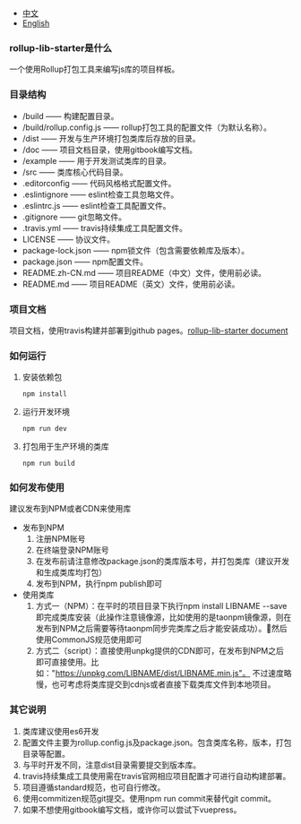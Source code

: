 * [中文](README.zh-CN.md)
* [English](README.md)

### rollup-lib-starter是什么

一个使用Rollup打包工具来编写js库的项目样板。

### 目录结构

- /build —— 构建配置目录。
- /build/rollup.config.js —— rollup打包工具的配置文件（为默认名称）。
- /dist —— 开发与生产环境打包类库后存放的目录。
- /doc —— 项目文档目录，使用gitbook编写文档。
- /example —— 用于开发测试类库的目录。
- /src —— 类库核心代码目录。
- .editorconfig —— 代码风格格式配置文件。
- .eslintignore —— eslint检查工具忽略文件。
- .eslintrc.js —— eslint检查工具配置文件。
- .gitignore —— git忽略文件。
- .travis.yml —— travis持续集成工具配置文件。
- LICENSE —— 协议文件。
- package-lock.json —— npm锁文件（包含需要依赖库及版本）。
- package.json —— npm配置文件。
- README.zh-CN.md —— 项目README（中文）文件，使用前必读。
- README.md —— 项目README（英文）文件，使用前必读。

### 项目文档

项目文档，使用travis构建并部署到github pages。[rollup-lib-starter document](https://shinn-lancelot.github.io/rollup-lib-starter/)

### 如何运行

1. 安装依赖包

    ```
    npm install
    ```

2. 运行开发环境

    ```
    npm run dev
    ```

3. 打包用于生产环境的类库

    ```
    npm run build
    ```

### 如何发布使用

建议发布到NPM或者CDN来使用库

* 发布到NPM
    1. 注册NPM账号
    2. 在终端登录NPM账号
    3. 在发布前请注意修改package.json的类库版本号，并打包类库（建议开发和生成类库均打包）
    4. 发布到NPM，执行npm publish即可
* 使用类库
    1. 方式一（NPM）：在平时的项目目录下执行npm install LIBNAME --save即完成类库安装（此操作注意镜像源，比如使用的是taonpm镜像源，则在发布到NPM之后需要等待taonpm同步完类库之后才能安装成功）。然后使用CommonJS规范使用即可
    2. 方式二（script）：直接使用unpkg提供的CDN即可，在发布到NPM之后即可直接使用。比如："https://unpkg.com/LIBNAME/dist/LIBNAME.min.js"。 不过速度略慢，也可考虑将类库提交到cdnjs或者直接下载类库文件到本地项目。

### 其它说明

1. 类库建议使用es6开发
2. 配置文件主要为rollup.config.js及package.json。包含类库名称，版本，打包目录等配置。
3. 与平时开发不同，注意dist目录需要提交到版本库。
4. travis持续集成工具使用需在travis官网相应项目配置才可进行自动构建部署。
5. 项目遵循standard规范，也可自行修改。
6. 使用commitizen规范git提交。使用npm run commit来替代git commit。
7. 如果不想使用gitbook编写文档，或许你可以尝试下vuepress。